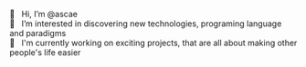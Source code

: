 👋 &nbsp; Hi, I’m @ascae <br />
👀 &nbsp; I’m interested in discovering new technologies, programing language and paradigms <br />
🌱 &nbsp; I'm currently working on exciting projects, that are all about making other people's life easier 

<!---
ascae/ascae is a ✨ special ✨ repository because its `README.md` (this file) appears on your GitHub profile.
You can click the Preview link to take a look at your changes.
--->
